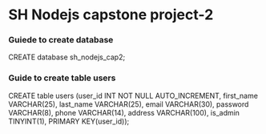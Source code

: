 # SH Nodejs capstone project-2 

### Guiede to create database
CREATE database sh_nodejs_cap2;

### Guide to create table users
CREATE table users (user_id INT NOT NULL AUTO_INCREMENT, first_name VARCHAR(25), last_name VARCHAR(25), email VARCHAR(30), password VARCHAR(8), phone VARCHAR(14), address VARCHAR(100), is_admin TINYINT(1), PRIMARY KEY(user_id));

